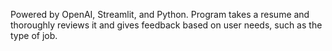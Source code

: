 Powered by OpenAI, Streamlit, and Python. Program takes a resume and thoroughly reviews it and gives feedback based on user needs, such as the type of job.
